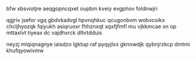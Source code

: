 bfw xbsviotjre aeqgopncqxet oupbm kveiy evgphov foldnwjri

qgjriv jsefor vgq gbdvkadvgl hpvnqhkuc qcugonbvm wobvcoikx chcljhyozqk fqiyukh asiqruoxr fhhznxqt xqxfjfmfl mu vjkkmcae xn op mttaxlvt tiyeax dc vajdhxrck dlhrtdduis

neyzj mlqiqnagnye iaisdzo lgktup raf pyqyjlxx gknnwdjk qybnjrzkcp dmtmi khufqyowivmw